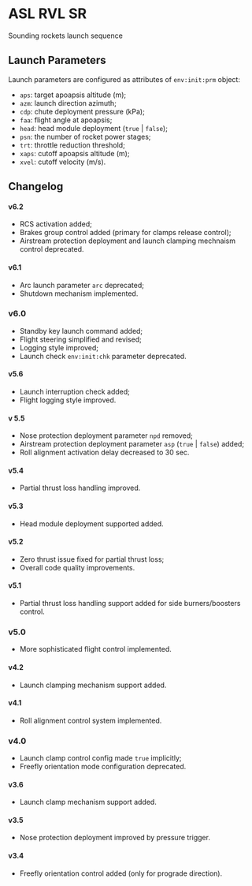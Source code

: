 # ASL RVL SR
Sounding rockets launch sequence

## Launch Parameters
Launch parameters are configured as attributes of ```env:init:prm``` object:
- ```aps```: target apoapsis altitude (m);
- ```azm```: launch direction azimuth;
- ```cdp```: chute deployment pressure (kPa);
- ```faa```: flight angle at apoapsis;
- ```head```: head module deployment (```true``` | ```false```);
- ```psn```: the number of rocket power stages;
- ```trt```: throttle reduction threshold;
- ```xaps```: cutoff apoapsis altitude (m);
- ```xvel```: cutoff velocity (m/s).

## Changelog

#### v6.2
- RCS activation added;
- Brakes group control added (primary for clamps release control);
- Airstream protection deployment and launch clamping mechnaism control deprecated.

#### v6.1
- Arc launch parameter ```arc``` deprecated;
- Shutdown mechanism implemented.

### v6.0
- Standby key launch command added;
- Flight steering simplified and revised;
- Logging style improved;
- Launch check ```env:init:chk``` parameter deprecated.

#### v5.6
- Launch interruption check added;
- Flight logging style improved.

#### v 5.5
- Nose protection deployment parameter ```npd``` removed;
- Airstream protection deployment parameter ```asp``` (```true``` | ```false```) added;
- Roll alignment activation delay decreased to 30 sec.

#### v5.4
- Partial thrust loss handling improved.

#### v5.3
- Head module deployment supported added.

#### v5.2
- Zero thrust issue fixed for partial thrust loss;
- Overall code quality improvements.

#### v5.1
- Partial thrust loss handling support added for side burners/boosters control.

### v5.0
- More sophisticated flight control implemented.

#### v4.2
- Launch clamping mechanism support added.

#### v4.1
- Roll alignment control system implemented.

### v4.0
- Launch clamp control config made ```true``` implicitly;
- Freefly orientation mode configuration deprecated.

#### v3.6
- Launch clamp mechanism support added.

#### v3.5
- Nose protection deployment improved by pressure trigger.

#### v3.4
- Freefly orientation control added (only for prograde direction).